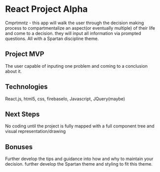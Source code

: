 # React Project Alpha

Cmprtmntz - this app will walk the user through the decision making process to compartmentalize an aspect(or eventually multiple) of their life and come to a decision. they will input all information via prompted questions. All with a Spartan discipline theme.

## Project MVP

The user capable of inputing one problem and coming to a conclusion about it.

## Technologies

React.js, html5, css, firebaseIo, Javascript, JQuery(maybe)

## Next Steps

No coding until the project is fully mapped with a full component tree and visual representation/drawing

## Bonuses

Further develop the tips and guidance into how and why to maintain your decision. further develop the Spartan theme and styling to fit this theme.
